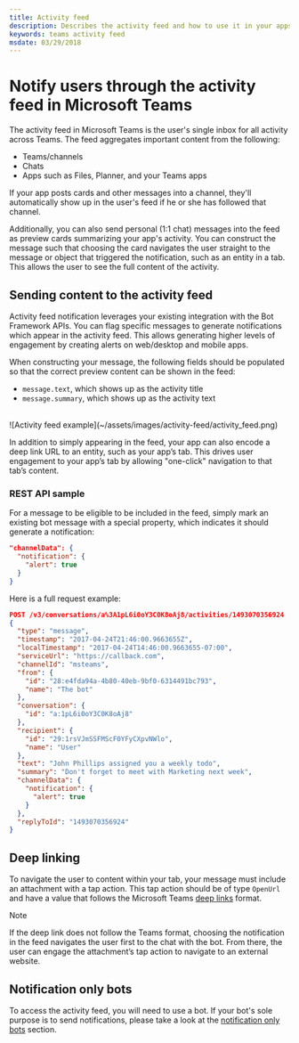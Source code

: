 ```yaml
---
title: Activity feed
description: Describes the activity feed and how to use it in your apps
keywords: teams activity feed
msdate: 03/29/2018
---
```


# Notify users through the activity feed in Microsoft Teams

The activity feed in Microsoft Teams is the user's single inbox for all activity across Teams. The feed aggregates important content from the following:

* Teams/channels
* Chats
* Apps such as Files, Planner, and your Teams apps

If your app posts cards and other messages into a channel, they'll automatically show up in the user's feed if he or she has followed that channel.

Additionally, you can also send personal (1:1 chat) messages into the feed as preview cards summarizing your app's activity. You can construct the message such that choosing the card navigates the user straight to the message or object that triggered the notification, such as an entity in a tab. This allows the user to see the full content of the activity.

## Sending content to the activity feed

Activity feed notification leverages your existing integration with the Bot Framework APIs.  You can flag specific messages to generate notifications which appear in the activity feed. This allows generating higher levels of engagement by creating alerts on web/desktop and mobile apps.

When constructing your message, the following fields should be populated so that the correct preview content can be shown in the feed:

* `message.text`, which shows up as the activity title
* `message.summary`, which shows up as the activity text

<br>
![Activity feed example](~/assets/images/activity-feed/activity_feed.png)

In addition to simply appearing in the feed, your app can also encode a deep link URL to an entity, such as your app’s tab. This drives user engagement to your app’s tab by allowing "one-click" navigation to that tab’s content.

### REST API sample

For a message to be eligible to be included in the feed, simply mark an existing bot message with a special property, which indicates it should generate a notification:

```json
"channelData": {
  "notification": {
    "alert": true
  }
}
```

Here is a full request example:

```json
POST /v3/conversations/a%3A1pL6i0oY3C0K8oAj8/activities/1493070356924
{
  "type": "message",
  "timestamp": "2017-04-24T21:46:00.9663655Z",
  "localTimestamp": "2017-04-24T14:46:00.9663655-07:00",
  "serviceUrl": "https://callback.com",
  "channelId": "msteams",
  "from": {
    "id": "28:e4fda94a-4b80-40eb-9bf0-6314491bc793",
    "name": "The bot"
  },
  "conversation": {
    "id": "a:1pL6i0oY3C0K8oAj8"
  },
  "recipient": {
    "id": "29:1rsVJmSSFMScF0YFyCXpvNWlo",
    "name": "User"
  },
  "text": "John Phillips assigned you a weekly todo",
  "summary": "Don't forget to meet with Marketing next week",
  "channelData": {
    "notification": {
      "alert": true
    }
  },
  "replyToId": "1493070356924"
}
```

## Deep linking

To navigate the user to content within your tab, your message must include an attachment with a tap action. This tap action should be of type `OpenUrl` and have a value that follows the Microsoft Teams [deep links](~/concepts/deep-links) format.

> [!NOTE]
> If the deep link does not follow the Teams format, choosing the notification in the feed navigates the user first to the chat with the bot. From there, the user can engage the attachment’s tap action to navigate to an external website.

## Notification only bots

To access the activity feed, you will need to use a bot. If your bot's sole purpose is to send notifications, please take a look at the [notification only bots](~/concepts/bots/bots-notification-only) section.